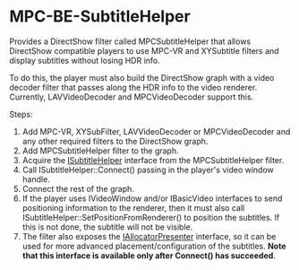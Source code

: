 # MPC-BE-SubtitleHelper

Provides a DirectShow filter called MPCSubtitleHelper that allows DirectShow compatible players to use MPC-VR and XYSubtitle filters and display subtitles without losing HDR info.

To do this, the player must also build the DirectShow graph with a video decoder filter that passes along the HDR info to the video renderer. Currently, LAVVideoDecoder and MPCVideoDecoder support this.

Steps:
1. Add MPC-VR, XYSubFilter, LAVVideoDecoder or MPCVideoDecoder and any other required filters to the DirectShow graph.
2. Add MPCSubtitleHelper filter to the graph.
3. Acquire the [ISubtitleHelper](https://github.com/Chetan-Ullal/MPC-BE-SubtitleHelper/blob/master/src/filters/subtitle/MpcSubtitleHelper/ISubtitleHelper.h) interface from the MPCSubtitleHelper filter.
4. Call ISubtitleHelper::Connect() passing in the player's video window handle.
5. Connect the rest of the graph.
6. If the player uses IVideoWindow and/or IBasicVideo interfaces to send positioning information to the renderer, then it must also call ISubtitleHelper::SetPositionFromRenderer() to position the subtitles. If this is not done, the subtitle will not be visible.
7. The filter also exposes the [IAllocatorPresenter](https://github.com/Chetan-Ullal/MPC-BE-SubtitleHelper/blob/master/src/filters/renderer/VideoRenderers/IAllocatorPresenter.h) interface, so it can be used for more advanced placement/configuration of the subtitles. **Note that this interface is available only after Connect() has succeeded**.

